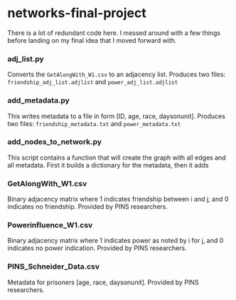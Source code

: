 # networks-final-project

There is a lot of redundant code here. I messed around with a few things before landing on my final idea that I moved forward with.

### adj_list.py
Converts the `GetAlongWith_W1.csv` to an adjacency list. Produces two files: `friendship_adj_list.adjlist` and `power_adj_list.adjlist`

### add_metadata.py
This writes metadata to a file in form [ID, age, race, daysonunit]. Produces two files: `friendship_metadata.txt` and `power_metadata.txt`

### add_nodes_to_network.py
This script contains a function that will create the graph with all edges and all metadata. First it builds a dictionary for the metadata, then it adds 

### GetAlongWith_W1.csv
Binary adjacency matrix where 1 indicates friendship between i and j, and 0 indicates no friendship. Provided by PINS researchers.

### Powerinfluence_W1.csv
Binary adjacency matrix where 1 indicates power as noted by i for j, and 0 indicates no power indication. Provided by PINS researchers.

### PINS_Schneider_Data.csv
Metadata for prisoners [age, race, daysonunit]. Provided by PINS researchers.

